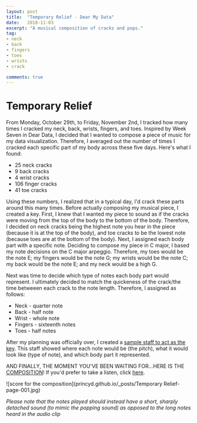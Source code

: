 ```yaml
---
layout: post
title:  "Temporary Relief - Dear My Data"
date:   2018-11-03
excerpt: "A musical composition of cracks and pops."
tag:
- neck
- back
- fingers
- toes
- wrists
- crack

comments: true
---
```


# Temporary Relief

From Monday, October 29th, to Friday, November 2nd, I tracked how many times I cracked my neck, back, wrists, fingers, and toes. Inspired by Week Seven in Dear Data, I decided that I wanted to compose a piece of music for my data visualization. Therefore, I averaged out the number of times I cracked each specific part of my body across these five days. Here's what I found:

+ 25 neck cracks
+ 9 back cracks
+ 4 wrist cracks
+ 106 finger cracks
+ 41 toe cracks

Using these numbers, I realized that in a typical day, I'd crack these parts around this many times. Before actually composing my musical piece, I created a key. First, I knew that I wanted my piece to sound as if the cracks were moving from the top of the body to the bottom of the body. Therefore, I decided on neck cracks being the highest note you hear in the piece (because it is at the top of the body), and toe cracks to be the lowest note (because toes are at the bottom of the body). Next, I assigned each body part with a specific note. Deciding to compose my piece in C major, I based my note decisions on the C major arpeggio. Therefore, my toes would be the note E; my fingers would be the note G; my wrists would be the note C; my back would be the note E; and my neck would be a high G. 

Next was time to decide which type of notes each body part would represent. I ultimately decided to match the quickeness of the crack/the time betweeen each crack to the note length. Therefore, I assigned as follows:

+ Neck - quarter note
+ Back - half note
+ Wrist - whole note
+ Fingers - sixteenth notes
+ Toes - half notes

After my planning was officially over, I created a [sample staff to act as the key](https://drive.google.com/file/d/1InAIr-EG90noLZE31z7sWMlVH0iBswvy/view?usp=sharing). This staff showed where each note would be (the pitch), what it would look like (type of note), and which body part it represented. 


AND FINALLY, THE MOMENT YOU'VE BEEN WAITING FOR...HERE IS THE [COMPOSITION](https://drive.google.com/file/d/1hlwmfMOICkU3W-8PgRJ8a6P-FhlRQss9/view?usp=sharing)! If you'd prefer to take a listen, click [here](https://drive.google.com/file/d/1kcGKIckk8mdagl-QljhMgyV--9GTH6wX/view?usp=sharing).

![score for the composition](princyd.github.io/_posts/Temporary Relief-page-001.jpg)

*Please note that the notes played should instead have a short, sharply detached sound (to mimic the popping sound) as opposed to the long notes heard in the audio clip*
